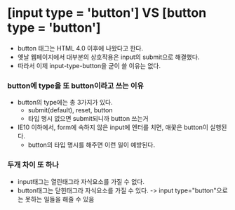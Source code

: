 # [input type = 'button'] VS [button type = 'button']

+ button 태그는 HTML 4.0 이후에 나왔다고 한다.
+ 옛날 웹페이지에서 대부분의 상호작용은 input의 submit으로 해결했다.
+ 따라서 이제 input-type-button을 굳이 쓸 이유는 없다.

### button에 type을 또 button이라고 쓰는 이유
  
  + button의 type에는 총 3가지가 있다.
    - submit(default), reset, button
    - 타입 명시 없으면 submit되니까 button 쓰는거
  + IE10 이하에서, form에 속하지 않은 input에 엔터를 치면, 애꿎은 button이 실행된다. 
    - button의 타입 명시를 해주면 이런 일이 예방된다.
  
### 두개 차이 또 하나

  + input태그는 열린태그라 자식요소를 가질 수 없다.
  + button태그는 닫힌태그라 자식요소를 가질 수 있다. -> input type="button"으로는 못하는 일들을 해줄 수 있음
